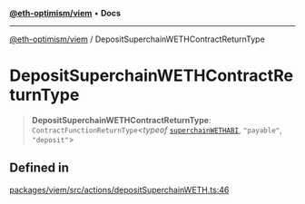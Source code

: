 [**@eth-optimism/viem**](../README.md) • **Docs**

***

[@eth-optimism/viem](../README.md) / DepositSuperchainWETHContractReturnType

# DepositSuperchainWETHContractReturnType

> **DepositSuperchainWETHContractReturnType**: `ContractFunctionReturnType`\<*typeof* [`superchainWETHABI`](../variables/superchainWETHABI.md), `"payable"`, `"deposit"`\>

## Defined in

[packages/viem/src/actions/depositSuperchainWETH.ts:46](https://github.com/ethereum-optimism/ecosystem/blob/13a9597363979821622ee318a8281c7048f1a00b/packages/viem/src/actions/depositSuperchainWETH.ts#L46)
